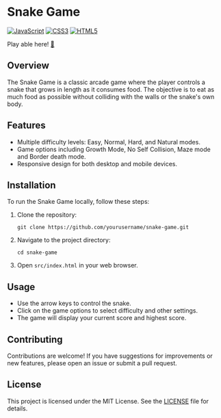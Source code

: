 # Snake Game

[![JavaScript](https://img.shields.io/badge/JavaScript-F7DF1E?style=for-the-badge&logo=javascript&logoColor=black)](https://developer.mozilla.org/en-US/docs/Web/JavaScript)
[![CSS3](https://img.shields.io/badge/CSS3-1572B6?style=for-the-badge&logo=css3&logoColor=white)](https://www.w3.org/Style/CSS/)
[![HTML5](https://img.shields.io/badge/HTML5-E34F26?style=for-the-badge&logo=html5&logoColor=white)](https://html.spec.whatwg.org/)

Play able here! [🔗](https://xlegacy9.github.io/SnakeGame2.2/)
## Overview

The Snake Game is a classic arcade game where the player controls a snake that grows in length as it consumes food. The objective is to eat as much food as possible without colliding with the walls or the snake's own body.

## Features

- Multiple difficulty levels: Easy, Normal, Hard, and Natural modes.
- Game options including Growth Mode, No Self Collision, Maze mode and Border death mode.
- Responsive design for both desktop and mobile devices.

## Installation

To run the Snake Game locally, follow these steps:

1. Clone the repository:
   ```
   git clone https://github.com/yourusername/snake-game.git
   ```
2. Navigate to the project directory:
   ```
   cd snake-game
   ```
3. Open `src/index.html` in your web browser.

## Usage

- Use the arrow keys to control the snake.
- Click on the game options to select difficulty and other settings.
- The game will display your current score and highest score.

## Contributing

Contributions are welcome! If you have suggestions for improvements or new features, please open an issue or submit a pull request.

## License

This project is licensed under the MIT License. See the [LICENSE](LICENSE) file for details.
